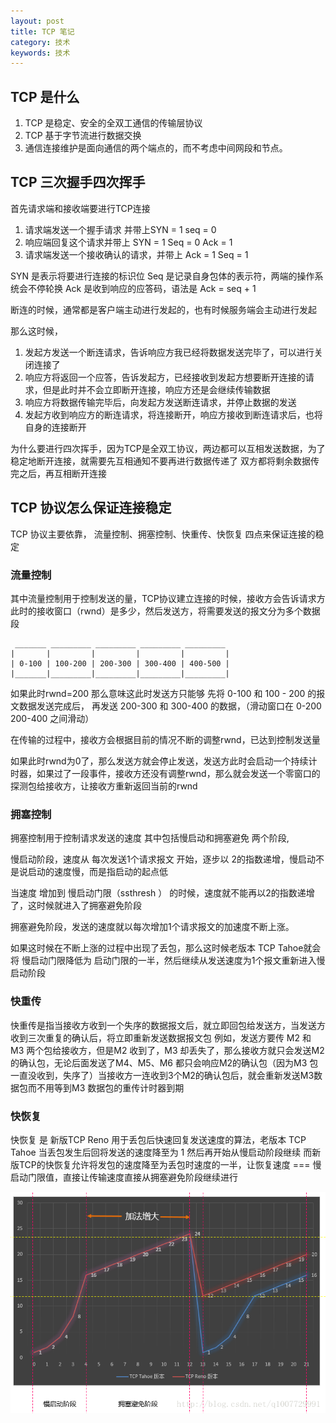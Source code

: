 ```yaml
---
layout: post
title: TCP 笔记
category: 技术
keywords: 技术
---
```


## TCP 是什么

1. TCP 是稳定、安全的全双工通信的传输层协议
2. TCP 基于字节流进行数据交换
3. 通信连接维护是面向通信的两个端点的，而不考虑中间网段和节点。

## TCP 三次握手四次挥手

首先请求端和接收端要进行TCP连接
1. 请求端发送一个握手请求 并带上SYN = 1 seq = 0
2. 响应端回复这个请求并带上 SYN = 1 Seq = 0 Ack = 1
3. 请求端发送一个接收确认的请求，并带上 Ack = 1 Seq = 1

SYN 是表示将要进行连接的标识位
Seq 是记录自身包体的表示符，两端的操作系统会不停轮换
Ack 是收到响应的应答码，语法是 Ack = seq + 1

断连的时候，通常都是客户端主动进行发起的，也有时候服务端会主动进行发起

那么这时候，

1. 发起方发送一个断连请求，告诉响应方我已经将数据发送完毕了，可以进行关闭连接了
2. 响应方将返回一个应答，告诉发起方，已经接收到发起方想要断开连接的请求，但是此时并不会立即断开连接，响应方还是会继续传输数据
3. 响应方将数据传输完毕后，向发起方发送断连请求，并停止数据的发送
4. 发起方收到响应方的断连请求，将连接断开，响应方接收到断连请求后，也将自身的连接断开

为什么要进行四次挥手，因为TCP是全双工协议，两边都可以互相发送数据，为了稳定地断开连接，就需要先互相通知不要再进行数据传递了
双方都将剩余数据传完之后，再互相断开连接

## TCP 协议怎么保证连接稳定

TCP 协议主要依靠， 流量控制、拥塞控制、快重传、快恢复 四点来保证连接的稳定

### 流量控制

其中流量控制用于控制发送的量，TCP协议建立连接的时候，接收方会告诉请求方此时的接收窗口（rwnd）是多少，然后发送方，将需要发送的报文分为多个数据段

```
 _______ _________ _________ _________ _________
|       |         |         |         |         |
| 0-100 | 100-200 | 200-300 | 300-400 | 400-500 |
|_______|_________|_________|_________|_________|

```

如果此时rwnd=200 那么意味这此时发送方只能够 先将 0-100 和 100 - 200 的报文数据发送完成后， 再发送 200-300 和 300-400 的数据，（滑动窗口在 0-200  200-400 之间滑动）

在传输的过程中，接收方会根据目前的情况不断的调整rwnd，已达到控制发送量

如果此时rwnd为0了，那么发送方就会停止发送，发送方此时会启动一个持续计时器，如果过了一段事件，接收方还没有调整rwnd，那么就会发送一个零窗口的探测包给接收方，让接收方重新返回当前的rwnd

### 拥塞控制

拥塞控制用于控制请求发送的速度 其中包括慢启动和拥塞避免 两个阶段,

慢启动阶段，速度从 每次发送1个请求报文 开始，逐步以 2的指数递增，慢启动不是说启动的速度慢，而是指启动的起点低

当速度 增加到 慢启动门限（ssthresh ） 的时候，速度就不能再以2的指数递增了，这时候就进入了拥塞避免阶段

拥塞避免阶段，发送的速度就以每次增加1个请求报文的加速度不断上涨。

如果这时候在不断上涨的过程中出现了丢包，那么这时候老版本 TCP Tahoe就会将 慢启动门限降低为 启动门限的一半，然后继续从发送速度为1个报文重新进入慢启动阶段

### 快重传

快重传是指当接收方收到一个失序的数据报文后，就立即回包给发送方，当发送方收到三次重复的确认后，将立即重新发送数据报文包
例如，发送方要传 M2 和 M3 两个包给接收方，但是M2 收到了，M3 却丢失了，那么接收方就只会发送M2的确认包，无论后面发送了M4、M5、M6 都只会响应M2的确认包（因为M3 包一直没收到，失序了）当接收方一连收到3个M2的确认包后，就会重新发送M3数据包而不用等到M3 数据包的重传计时器到期

### 快恢复

快恢复 是 新版TCP Reno 用于丢包后快速回复发送速度的算法，老版本 TCP Tahoe 当丢包发生后回将发送的速度降至为 1 然后再开始从慢启动阶段继续
而新版TCP的快恢复允许将发包的速度降至为丢包时速度的一半，让恢复速度 === 慢启动门限值，直接让传输速度直接从拥塞避免阶段继续进行

![resend](/assets/img/quick-resend.png)
